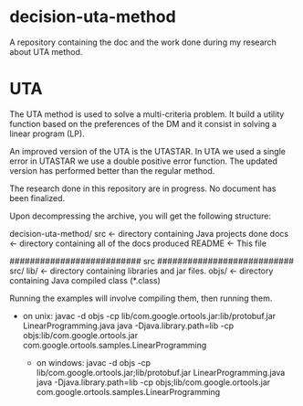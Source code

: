 # decision-uta-method
A repository containing the doc and the work done during my research about UTA method.

# UTA
The UTA method is used to solve a multi-criteria problem. It build a utility function based on the preferences of the DM and it consist in solving a linear program (LP).

An improved version of the UTA is the UTASTAR. In UTA we used a single error in UTASTAR we use a double positive error function. The updated version has performed better than the regular method. 

The research done in this repository are in progress. No document has been finalized.

Upon decompressing the archive, you will get the following structure:

decision-uta-method/
  src              <- directory containing Java projects done
  docs             <- directory containing all of the docs produced
  README           <- This file
  
##########################  src  ###########################
src/
  lib/             <- directory containing libraries and jar files.
  objs/            <- directory containing Java compiled class (*.class)

Running the examples will involve compiling them, then running them.

- on unix:
javac -d objs -cp lib/com.google.ortools.jar:lib/protobuf.jar LinearProgramming.java
java -Djava.library.path=lib -cp objs:lib/com.google.ortools.jar com.google.ortools.samples.LinearProgramming

  - on windows:
javac -d objs -cp lib/com.google.ortools.jar;lib/protobuf.jar LinearProgramming.java
java -Djava.library.path=lib -cp objs;lib/com.google.ortools.jar com.google.ortools.samples.LinearProgramming
